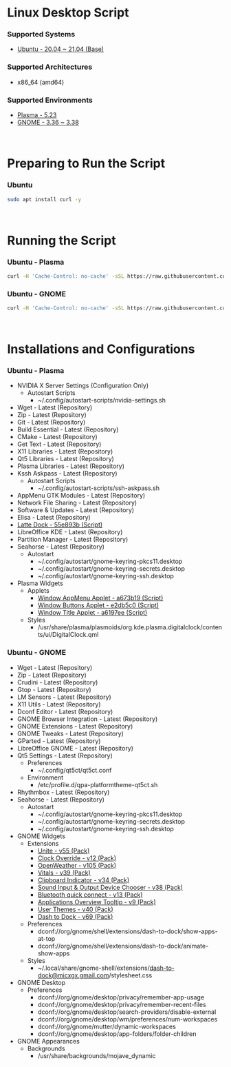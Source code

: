 # Linux Desktop Script

### Supported Systems
- [Ubuntu - 20.04 ~ 21.04 (Base)](https://ubuntu.com/download)

### Supported Architectures
- x86_64 (amd64)

### Supported Environments
- [Plasma - 5.23](https://kde.org/plasma-desktop/)
- [GNOME - 3.36 ~ 3.38](https://www.gnome.org/)

<br/>

# Preparing to Run the Script

### Ubuntu
```bash
sudo apt install curl -y
```

<br/>

# Running the Script

### Ubuntu - Plasma
```bash
curl -H 'Cache-Control: no-cache' -sSL https://raw.githubusercontent.com/daniloancilotto/linux-desktop-script/master/ubuntu-plasma.sh | bash
```

### Ubuntu - GNOME
```bash
curl -H 'Cache-Control: no-cache' -sSL https://raw.githubusercontent.com/daniloancilotto/linux-desktop-script/master/ubuntu-gnome.sh | bash
```

<br/>

# Installations and Configurations

### Ubuntu - Plasma
- NVIDIA X Server Settings (Configuration Only)
  - Autostart Scripts
    - ~/.config/autostart-scripts/nvidia-settings.sh
- Wget - Latest (Repository)
- Zip - Latest (Repository)
- Git - Latest (Repository)
- Build Essential - Latest (Repository)
- CMake - Latest (Repository)
- Get Text - Latest (Repository)
- X11 Libraries - Latest (Repository)
- Qt5 Libraries - Latest (Repository)
- Plasma Libraries - Latest (Repository)
- Kssh Askpass - Latest (Repository)
  - Autostart Scripts
    - ~/.config/autostart-scripts/ssh-askpass.sh
- AppMenu GTK Modules - Latest (Repository)
- Network File Sharing - Latest (Repository)
- Software & Updates - Latest (Repository)
- Elisa - Latest (Repository)
- [Latte Dock - 55e893b (Script)](https://github.com/KDE/latte-dock)
- LibreOffice KDE - Latest (Repository)
- Partition Manager - Latest (Repository)
- Seahorse - Latest (Repository)
  - Autostart
    - ~/.config/autostart/gnome-keyring-pkcs11.desktop
    - ~/.config/autostart/gnome-keyring-secrets.desktop
    - ~/.config/autostart/gnome-keyring-ssh.desktop
- Plasma Widgets
  - Applets
    - [Window AppMenu Applet - a673b19 (Script)](https://github.com/psifidotos/applet-window-appmenu)
    - [Window Buttons Applet - e2db5c0 (Script)](https://github.com/psifidotos/applet-window-buttons)
    - [Window Title Applet - a6197ee (Script)](https://github.com/psifidotos/applet-window-title)
  - Styles
    - /usr/share/plasma/plasmoids/org.kde.plasma.digitalclock/contents/ui/DigitalClock.qml

### Ubuntu - GNOME
- Wget - Latest (Repository)
- Zip - Latest (Repository)
- Crudini - Latest (Repository)
- Gtop - Latest (Repository)
- LM Sensors - Latest (Repository)
- X11 Utils - Latest (Repository)
- Dconf Editor - Latest (Repository)
- GNOME Browser Integration - Latest (Repository)
- GNOME Extensions - Latest (Repository)
- GNOME Tweaks - Latest (Repository)
- GParted - Latest (Repository)
- LibreOffice GNOME - Latest (Repository)
- Qt5 Settings - Latest (Repository)
  - Preferences
    - ~/.config/qt5ct/qt5ct.conf
  - Environment
    - /etc/profile.d/qpa-platformtheme-qt5ct.sh
- Rhythmbox - Latest (Repository)
- Seahorse - Latest (Repository)
  - Autostart
    - ~/.config/autostart/gnome-keyring-pkcs11.desktop
    - ~/.config/autostart/gnome-keyring-secrets.desktop
    - ~/.config/autostart/gnome-keyring-ssh.desktop
- GNOME Widgets
  - Extensions
    - [Unite - v55 (Pack)](https://extensions.gnome.org/extension/1287/unite/)
    - [Clock Override - v12 (Pack)](https://extensions.gnome.org/extension/1206/clock-override/)
    - [OpenWeather - v105 (Pack)](https://extensions.gnome.org/extension/750/openweather/)
    - [Vitals - v39 (Pack)](https://extensions.gnome.org/extension/1460/vitals/)
    - [Clipboard Indicator - v34 (Pack)](https://extensions.gnome.org/extension/779/clipboard-indicator/)
    - [Sound Input & Output Device Chooser - v38 (Pack)](https://extensions.gnome.org/extension/906/sound-output-device-chooser/)
    - [Bluetooth quick connect - v13 (Pack)](https://extensions.gnome.org/extension/1401/bluetooth-quick-connect/)
    - [Applications Overview Tooltip - v9 (Pack)](https://extensions.gnome.org/extension/1071/applications-overview-tooltip/)
    - [User Themes - v40 (Pack)](https://extensions.gnome.org/extension/19/user-themes/)
    - [Dash to Dock - v69 (Pack)](https://extensions.gnome.org/extension/307/dash-to-dock/)
  - Preferences
    - dconf://org/gnome/shell/extensions/dash-to-dock/show-apps-at-top
    - dconf://org/gnome/shell/extensions/dash-to-dock/animate-show-apps
  - Styles
    - ~/.local/share/gnome-shell/extensions/dash-to-dock@micxgx.gmail.com/stylesheet.css
- GNOME Desktop
  - Preferences
    - dconf://org/gnome/desktop/privacy/remember-app-usage
    - dconf://org/gnome/desktop/privacy/remember-recent-files
    - dconf://org/gnome/desktop/search-providers/disable-external
    - dconf://org/gnome/desktop/wm/preferences/num-workspaces
    - dconf://org/gnome/mutter/dynamic-workspaces
    - dconf://org/gnome/desktop/app-folders/folder-children
- GNOME Appearances
  - Backgrounds
    - /usr/share/backgrounds/mojave_dynamic